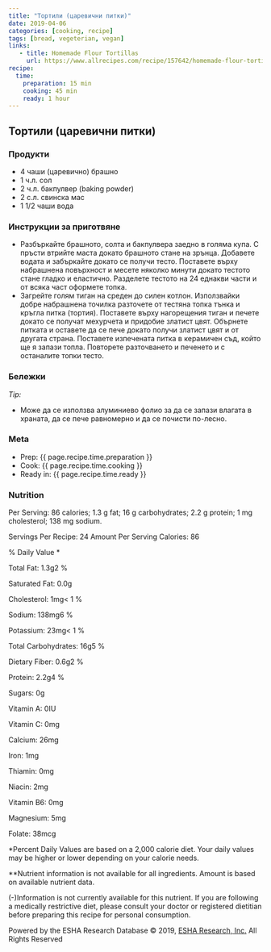 ```yaml
---
title: "Тортили (царевични питки)"
date: 2019-04-06
categories: [cooking, recipe]
tags: [bread, vegeterian, vegan]
links:
   - title: Homemade Flour Tortillas
     url: https://www.allrecipes.com/recipe/157642/homemade-flour-tortillas/
recipe:
  time:
    preparation: 15 min
    cooking: 45 min
    ready: 1 hour
---
```



## Тортили (царевични питки)

### Продукти

*  4 чаши (царевично) брашно 
* 1 ч.л. сол
* 2 ч.л. бакпулвер (baking powder)
* 2 с.л. свинска мас
*  1 1/2 чаши вода 

### Инструкции за приготвяне

* Разбъркайте брашното, солта и бакпулвера заедно в голяма купа. С пръсти втрийте маста докато брашното стане на зрънца. Добавете водата и забъркайте докато се получи тесто. Поставете върху набрашнена повърхност и месете няколко минути докато тестото стане гладко и еластично. Разделете тестото на 24 еднакви части и от всяка част оформете топка.
* Загрейте голям тиган на среден до силен котлон. Използвайки добре набрашнена точилка разточете от тестяна топка тънка и кръгла питка (тортия). Поставете върху нагорещения тиган и печете докато се получат мехурчета и придобие златист цвят. Обърнете питката и оставете да се пече докато получи златист цвят и от другата страна. Поставете изпечената питка в керамичен съд, който ще я запази топла. Повторете разточването и печенето и с останалите топки тесто.

### Бележки

*Tip:*

* Може да се използва алуминиево фолио за да се запази влагата в храната, да се пече равномерно и да се почисти по-лесно.

### Meta

* Prep: {{ page.recipe.time.preparation }}
* Cook: {{ page.recipe.time.cooking }}
* Ready in: {{ page.recipe.time.ready }}

### Nutrition

Per Serving: 86 calories; 1.3 g fat; 16 g carbohydrates; 2.2 g protein; 1 mg cholesterol; 138 mg sodium.  

Servings Per Recipe: 24
Amount Per Serving
Calories: 86

% Daily Value *

Total Fat: 1.3g2 %

Saturated Fat: 0.0g

Cholesterol: 1mg< 1 %

Sodium: 138mg6 %

Potassium: 23mg< 1 %

Total Carbohydrates: 16g5 %

Dietary Fiber: 0.6g2 %

Protein: 2.2g4 %

Sugars: 0g

Vitamin A: 0IU

Vitamin C: 0mg

Calcium: 26mg

Iron: 1mg

Thiamin: 0mg

Niacin: 2mg

Vitamin B6: 0mg

Magnesium: 5mg

Folate: 38mcg

*Percent Daily Values are based on a 2,000 calorie diet. Your daily values may be higher or lower depending on your calorie needs.

**Nutrient information is not available for all ingredients. Amount is based on available nutrient data.

(-)Information is not currently available for this nutrient. If you are following a medically restrictive diet, please consult your doctor or registered dietitian before preparing this recipe for personal consumption.

Powered by the ESHA Research Database © 2019, 
[ESHA Research, Inc.](https://www.esha.com/) All Rights Reserved